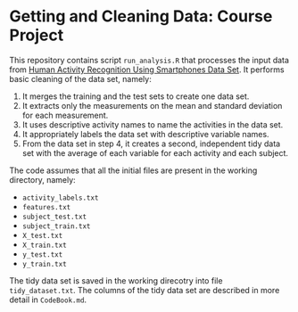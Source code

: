 Getting and Cleaning Data: Course Project
========================================================

This repository contains script `run_analysis.R` that processes the input data from [Human Activity Recognition Using Smartphones Data Set](http://archive.ics.uci.edu/ml/datasets/Human+Activity+Recognition+Using+Smartphones). It performs basic cleaning of the data set, namely:

1. It merges the training and the test sets to create one data set.
2. It extracts only the measurements on the mean and standard deviation for each measurement. 
3. It uses descriptive activity names to name the activities in the data set.
4. It appropriately labels the data set with descriptive variable names. 
5. From the data set in step 4, it creates a second, independent tidy data set with the average of each variable for each activity and each subject.

The code assumes that all the initial files are present in the working directory, namely:

* `activity_labels.txt`
* `features.txt`
* `subject_test.txt`
* `subject_train.txt`
* `X_test.txt`
* `X_train.txt`
* `y_test.txt`
* `y_train.txt`

The tidy data set is saved in the working direcotry into file `tidy_dataset.txt`. The columns of the tidy data set are described in more detail in `CodeBook.md`.

